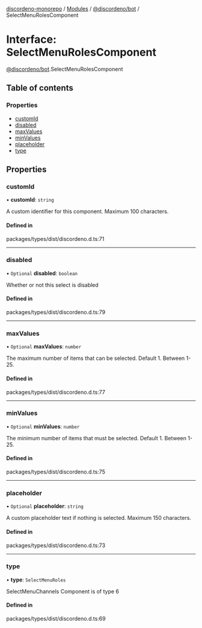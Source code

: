 [discordeno-monorepo](../README.md) / [Modules](../modules.md) / [@discordeno/bot](../modules/discordeno_bot.md) / SelectMenuRolesComponent

# Interface: SelectMenuRolesComponent

[@discordeno/bot](../modules/discordeno_bot.md).SelectMenuRolesComponent

## Table of contents

### Properties

- [customId](discordeno_bot.SelectMenuRolesComponent.md#customid)
- [disabled](discordeno_bot.SelectMenuRolesComponent.md#disabled)
- [maxValues](discordeno_bot.SelectMenuRolesComponent.md#maxvalues)
- [minValues](discordeno_bot.SelectMenuRolesComponent.md#minvalues)
- [placeholder](discordeno_bot.SelectMenuRolesComponent.md#placeholder)
- [type](discordeno_bot.SelectMenuRolesComponent.md#type)

## Properties

### customId

• **customId**: `string`

A custom identifier for this component. Maximum 100 characters.

#### Defined in

packages/types/dist/discordeno.d.ts:71

---

### disabled

• `Optional` **disabled**: `boolean`

Whether or not this select is disabled

#### Defined in

packages/types/dist/discordeno.d.ts:79

---

### maxValues

• `Optional` **maxValues**: `number`

The maximum number of items that can be selected. Default 1. Between 1-25.

#### Defined in

packages/types/dist/discordeno.d.ts:77

---

### minValues

• `Optional` **minValues**: `number`

The minimum number of items that must be selected. Default 1. Between 1-25.

#### Defined in

packages/types/dist/discordeno.d.ts:75

---

### placeholder

• `Optional` **placeholder**: `string`

A custom placeholder text if nothing is selected. Maximum 150 characters.

#### Defined in

packages/types/dist/discordeno.d.ts:73

---

### type

• **type**: `SelectMenuRoles`

SelectMenuChannels Component is of type 6

#### Defined in

packages/types/dist/discordeno.d.ts:69
